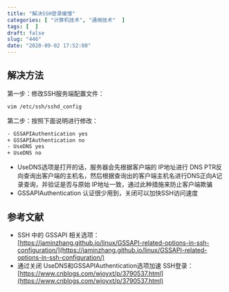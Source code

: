 ```yaml
---
title: "解决SSH登录缓慢"
categories: [ "计算机技术", "通用技术"  ]
tags: [  ]
draft: false
slug: "446"
date: "2020-09-02 17:52:00"
---
```


## 解决方法

第一步：修改SSH服务端配置文件：

```bash
vim /etc/ssh/sshd_config
```

第二步：按照下面说明进行修改：

```bash
- GSSAPIAuthentication yes
+ GSSAPIAuthentication no
- UseDNS yes
+ UseDNS no
```

- UseDNS选项是打开的话，服务器会先根据客户端的 IP地址进行 DNS PTR反向查询出客户端的主机名，然后根据查询出的客户端主机名进行DNS正向A记录查询，并验证是否与原始 IP地址一致，通过此种措施来防止客户端欺骗
- GSSAPIAuthentication 认证很少用到，关闭可以加快SSH访问速度

## 参考文献

- SSH 中的 GSSAPI 相关选项： [https://jaminzhang.github.io/linux/GSSAPI-related-options-in-ssh-configuration/](https://jaminzhang.github.io/linux/GSSAPI-related-options-in-ssh-configuration/)
- 通过关闭 UseDNS和GSSAPIAuthentication选项加速 SSH登录： [https://www.cnblogs.com/wjoyxt/p/3790537.html](https://www.cnblogs.com/wjoyxt/p/3790537.html)